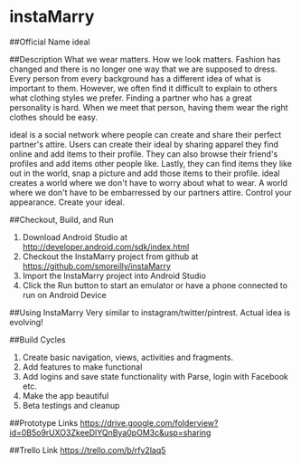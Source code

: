 # instaMarry

##Official Name
ideal

##Description
What we wear matters. How we look matters. Fashion has changed and there is no longer one way that we are supposed to dress. Every person from every background has a different idea of what is important to them. However, we often find it difficult to explain to others what clothing styles we prefer. Finding a partner who has a great personality is hard. When we meet that person, having them wear the right clothes should be easy. 

ideal is a social network where people can create and share their perfect partner's attire. Users can create their ideal by sharing apparel they find online and add items to their profile. They can also browse their friend's profiles and add items other people like. Lastly, they can find items they like out in the world, snap a picture and add those items to their profile. ideal creates a world where we don't have to worry about what to wear. A world where we don't have to be embarressed by our partners attire. Control your appearance. Create your ideal.

##Checkout, Build, and Run
1.	Download Android Studio at http://developer.android.com/sdk/index.html
2.	Checkout the InstaMarry project from github at https://github.com/smoreilly/instaMarry
3.	Import the InstaMarry project into Android Studio
4.	Click the Run button to start an emulator or have a phone connected to run on Android Device

##Using InstaMarry
Very similar to instagram/twitter/pintrest. Actual idea is evolving!

##Build Cycles
1. Create basic navigation, views, activities and fragments.
2. Add features to make functional
3. Add logins and save state functionality with Parse, login with Facebook etc.
4. Make the app beautiful 
5. Beta testings and cleanup

##Prototype Links
https://drive.google.com/folderview?id=0B5o9rUXO3ZkeeDlYQnBya0pOM3c&usp=sharing

##Trello Link
https://trello.com/b/rfy2laq5
